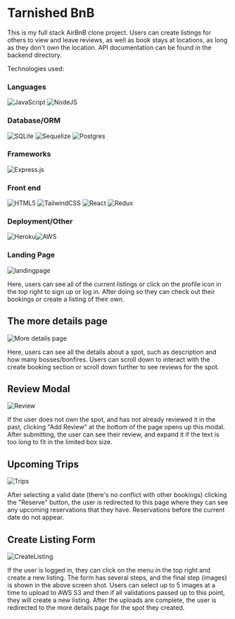 # Tarnished BnB

This is my full stack AirBnB clone project. Users can create listings for others to view and leave reviews, as well as book stays at locations, as long as they don't own the location. API documentation can be found in the backend directory.

Technologies used:

### Languages
![JavaScript](https://img.shields.io/badge/javascript-%23323330.svg?style=for-the-badge&logo=javascript&logoColor=%23F7DF1E)
![NodeJS](https://img.shields.io/badge/node.js-6DA55F?style=for-the-badge&logo=node.js&logoColor=white)

### Database/ORM
![SQLite](https://img.shields.io/badge/sqlite-%2307405e.svg?style=for-the-badge&logo=sqlite&logoColor=white)
![Sequelize](https://img.shields.io/badge/Sequelize-52B0E7?style=for-the-badge&logo=Sequelize&logoColor=white)
![Postgres](https://img.shields.io/badge/postgres-%23316192.svg?style=for-the-badge&logo=postgresql&logoColor=white)

### Frameworks
![Express.js](https://img.shields.io/badge/express.js-%23404d59.svg?style=for-the-badge&logo=express&logoColor=%2361DAFB)

### Front end
![HTML5](https://img.shields.io/badge/html5-%23E34F26.svg?style=for-the-badge&logo=html5&logoColor=white)
![TailwindCSS](https://img.shields.io/badge/tailwindcss-%2338B2AC.svg?style=for-the-badge&logo=tailwind-css&logoColor=white)
![React](https://img.shields.io/badge/react-%2320232a.svg?style=for-the-badge&logo=react&logoColor=%2361DAFB)
![Redux](https://img.shields.io/badge/redux-%23593d88.svg?style=for-the-badge&logo=redux&logoColor=white)

### Deployment/Other
![Heroku](https://img.shields.io/badge/heroku-%23430098.svg?style=for-the-badge&logo=heroku&logoColor=white)![AWS](https://img.shields.io/badge/AWS-%23FF9900.svg?style=for-the-badge&logo=amazon-aws&logoColor=white)

### Landing Page
![landingpage](https://res.cloudinary.com/dpjpitop6/image/upload/v1669757700/frontpage_erihnd.png)

Here, users can see all of the current listings or click on the profile icon in the top right to sign up or log in. After doing so they can check out their bookings or create a listing of their own.

## The more details page

![More details page](https://res.cloudinary.com/dpjpitop6/image/upload/v1669757779/moredetails_aoihqa.png)

Here, users can see all the details about a spot, such as description and how many bosses/bonfires. Users can scroll down to interact with the create booking section or scroll down further to see reviews for the spot.

## Review Modal

![Review](https://res.cloudinary.com/dpjpitop6/image/upload/v1669757932/review_rgofm1.png)

If the user does not own the spot, and has not already reviewed it in the past, clicking "Add Review" at the bottom of the page opens up this modal. After submitting, the user can see their review, and expand it if the text is too long to fit in the limited box size.

## Upcoming Trips

![Trips](https://res.cloudinary.com/dpjpitop6/image/upload/v1669758067/upcomingtrips_zzdkgr.png)

After selecting a valid date (there's no conflict with other bookings) clicking the "Reserve" button, the user is redirected to this page where they can see any upcoming reservations that they have. Reservations before the current date do not appear.

## Create Listing Form

![CreateListing](https://res.cloudinary.com/dpjpitop6/image/upload/v1669758189/addimages_lczlpu.png)

If the user is logged in, they can click on the menu in the top right and create a new listing. The form has several steps, and the final step (images) is shown in the above screen shot. Users can select up to 5 images at a time to upload to AWS S3 and then if all validations passed up to this point, they will create a new listing. After the uploads are complete, the user is redirected to the more details page for the spot they created.
